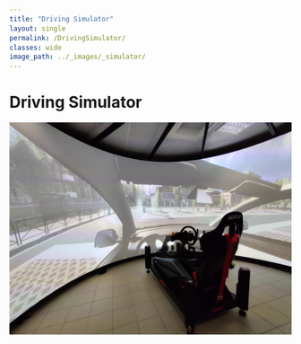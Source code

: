 ```yaml
---
title: "Driving Simulator"
layout: single
permalink: /DrivingSimulator/
classes: wide
image_path: ../_images/_simulator/
---
```

# Driving Simulator

<!-- add image of the simulaor -->

![Driving Simulator](../_images/_simulator/Simulator.jpg)

